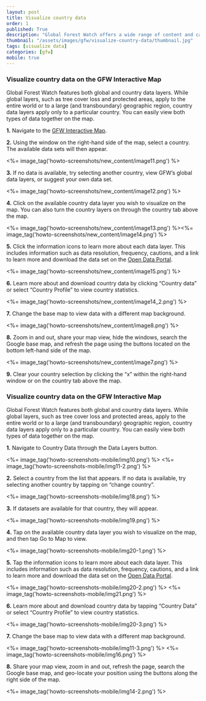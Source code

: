 ```yaml
---
layout: post
title: Visualize country data
order: 1
published: True
description: "Global Forest Watch offers a wide range of content and capabilities to serve a variety of users and purposes."
thumbnail: "/assets/images/gfw/visualize-country-data/thumbnail.jpg"
tags: [visualize data]
categories: [gfw]
mobile: true
---
```





<div id="desktopContent" class="content">
  <h3>Visualize country data on the GFW Interactive Map</h3>
  <p>Global Forest Watch features both global and country data layers. While global layers, such as tree cover loss and protected areas, apply to the entire world or to a large (and transboundary) geographic region, country data layers apply only to a particular country. You can easily view both types of data together on the map.</p>
  <p><strong>1.</strong> Navigate to the <a href="http://www.globalforestwatch.org/map" target="_blank">GFW Interactive Map</a>.</p>
  <p><strong>2.</strong> Using the window on the right-hand side of the map, select a country. The available data sets will then appear.</p>
  <p><%= image_tag('howto-screenshots/new_content/image11.png') %></p>
  <p><strong>3.</strong> If no data is available, try selecting another country, view GFW’s global data layers, or suggest your own data set.</p>
  <p><%= image_tag('howto-screenshots/new_content/image12.png') %></p>
  <p><strong>4.</strong> Click on the available country data layer you wish to visualize on the map. You can also turn the country layers on through the country tab above the map.</p>
  <p><%= image_tag('howto-screenshots/new_content/image13.png') %><%= image_tag('howto-screenshots/new_content/image14.png') %></p>
  <p><strong>5.</strong> Click the information icons to learn more about each data layer. This includes information such as data resolution, frequency, cautions, and a link to learn more and download the data set on the <a class="mobile-friendly" href="http://data.globalforestwatch.org/" target="_blank">Open Data Portal</a>.</p>
  <p><%= image_tag('howto-screenshots/new_content/image15.png') %></p>
  <p><strong>6.</strong> Learn more about and download country data by clicking “Country data” or select “Country Profile” to view country statistics.</p>
  <p><%= image_tag('howto-screenshots/new_content/image14_2.png') %></p>
  <p><strong>7.</strong> Change the base map to view data with a different map background.</p>
  <p><%= image_tag('howto-screenshots/new_content/image8.png') %></p>
  <p><strong>8.</strong> Zoom in and out, share your map view, hide the windows, search the Google base map, and refresh the page using the buttons located on the bottom left-hand side of the map.</p>
  <p><%= image_tag('howto-screenshots/new_content/image7.png') %></p>
  <p><strong>9.</strong> Clear your country selection by clicking the “x” within the right-hand window or on the country tab above the map.</p>
</div>








<div id="mobileContent" class="content">
  <h3>Visualize country data on the GFW Interactive Map</h3>
  <p>Global Forest Watch features both global and country data layers. While global layers, such as tree cover loss and protected areas, apply to the entire world or to a large (and transboundary) geographic region, country data layers apply only to a particular country. You can easily view both types of data together on the map.</p>
  <p><strong>1.</strong> Navigate to Country Data through the Data Layers button.</p>
  <p><%= image_tag('howto-screenshots-mobile/img10.png') %>
  <%= image_tag('howto-screenshots-mobile/img11-2.png') %></p>
  <p><strong>2.</strong> Select a country from the list that appears. If no data is available, try selecting another country by tapping on “change country”.</p>
  <p><%= image_tag('howto-screenshots-mobile/img18.png') %></p>
  <p><strong>3.</strong> If datasets are available for that country, they will appear.</p>
  <p><%= image_tag('howto-screenshots-mobile/img19.png') %></p>
  <p><strong>4.</strong> Tap on the available country data layer you wish to visualize on the map, and then tap Go to Map to view.</p>
  <p><%= image_tag('howto-screenshots-mobile/img20-1.png') %></p>
  <p><strong>5.</strong> Tap the information icons to learn more about each data layer. This includes information such as data resolution, frequency, cautions, and a link to learn more and download the data set on the <a class="mobile-friendly" href="http://data.globalforestwatch.org/" target="_blank">Open Data Portal</a>.</p>
  <p><%= image_tag('howto-screenshots-mobile/img20-2.png') %>
  <%= image_tag('howto-screenshots-mobile/img21.png') %></p>
  <p><strong>6.</strong> Learn more about and download country data by tapping “Country Data” or select “Country Profile” to view country statistics.</p>
  <p><%= image_tag('howto-screenshots-mobile/img20-3.png') %></p>
  <p><strong>7.</strong> Change the base map to view data with a different map background.</p>
  <p><%= image_tag('howto-screenshots-mobile/img11-3.png') %>
  <%= image_tag('howto-screenshots-mobile/img16.png') %></p>
  <p><strong>8.</strong> Share your map view, zoom in and out, refresh the page, search the Google base map, and geo-locate your position using the buttons along the right side of the map.</p>
  <p><%= image_tag('howto-screenshots-mobile/img14-2.png') %></p>
</div>

